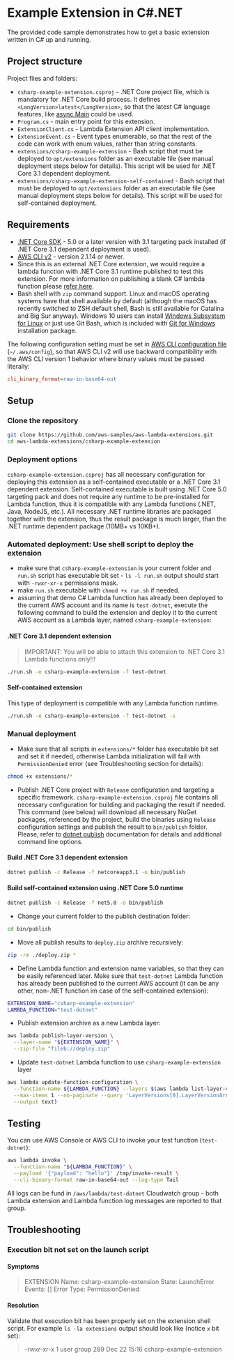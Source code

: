 # Example Extension in C#.NET

The provided code sample demonstrates how to get a basic extension written in C# up and running.

## Project structure

Project files and folders:

- `csharp-example-extension.csproj` - .NET Core project file, which is mandatory for .NET Core build process. It defines `<LangVersion>latest</LangVersion>`, so that the latest C# language features, like [async Main](https://docs.microsoft.com/en-us/dotnet/csharp/language-reference/proposals/csharp-7.1/async-main) could be used.
- `Program.cs` - main entry point for this extension.
- `ExtensionClient.cs` - Lambda Extension API client implementation.
- `ExtensionEvent.cs` - Event types enumerable, so that the rest of the code can work with enum values, rather than string constants.
- `extensions/csharp-example-extension` - Bash script that must be deployed to `opt/extensions` folder as an executable file (see manual deployment steps below for details). This script will be used for .NET Core 3.1 dependent deployment.
- `extensions/csharp-example-extension-self-contained` - Bash script that must be deployed to `opt/extensions` folder as an executable file (see manual deployment steps below for details). This script will be used for self-contained deployment.

## Requirements

- [.NET Core SDK](https://dotnet.microsoft.com/download) - 5.0 or a later version with 3.1 targeting pack installed (if .NET Core 3.1 dependent deployment is used).
- [AWS CLI v2](https://docs.aws.amazon.com/cli/latest/userguide/install-cliv2.html) - version 2.1.14 or newer.
- Since this is an external .NET Core extension, we would require a lambda function with .NET Core 3.1 runtime published to test this extension. For more information on publishing a blank C# lambda function please [refer here](https://github.com/awsdocs/aws-lambda-developer-guide/tree/master/sample-apps/blank-csharp).
- Bash shell with `zip` command support. Linux and macOS operating systems have that shell available by default (although the macOS has recently switched to ZSH default shell, Bash is still available for Catalina and Big Sur anyway). Windows 10 users can install [Windows Subsystem for Linux](https://docs.microsoft.com/en-us/windows/wsl/install-win10) or just use Git Bash, which is included with [Git for Windows](https://gitforwindows.org/) installation package.

The following configuration setting must be set in [AWS CLI configuration file](https://docs.aws.amazon.com/cli/latest/userguide/cli-configure-files.html) (`~/.aws/config`), so that AWS CLI v2 will use backward compatibility with the AWS CLI version 1 behavior where binary values must be passed literally:

```ini
cli_binary_format=raw-in-base64-out
```

## Setup

### Clone the repository

```bash
git clone https://github.com/aws-samples/aws-lambda-extensions.git
cd aws-lambda-extensions/csharp-example-extension
```

### Deployment options

`csharp-example-extension.csproj` has all necessary configuration for deploying this extension as a self-contained executable or a .NET Core 3.1 dependent extension.
Self-contained executable is built using .NET Core 5.0 targeting pack and does not require any runtime to be pre-installed for Lambda function, thus it is compatible with any Lambda functions (.NET, Java, NodeJS, etc.). All necessary .NET runtime libraries are packaged together with the extension, thus the result package is much larger, than the .NET runtime dependent package (10MB+ vs 10KB+).

### Automated deployment: Use shell script to deploy the extension

- make sure that `csharp-example-extension` is your current folder and `run.sh` script has executable bit set - `ls -l run.sh` output should start with `-rwxr-xr-x` permissions mask.
- make `run.sh` executable with `chmod +x run.sh` if needed.
- assuming that demo C# Lambda function has already been deployed to the current AWS account and its name is `test-dotnet`, execute the following command to build the extension and deploy it to the current AWS account as a Lambda layer, named `csharp-example-extension`:

#### .NET Core 3.1 dependent extension

> IMPORTANT: You will be able to attach this extension to .NET Core 3.1 Lambda functions only!!!

```bash
./run.sh -e csharp-example-extension -f test-dotnet
```

#### Self-contained extension

This type of deployment is compatible with any Lambda function runtime.

```bash
./run.sh -e csharp-example-extension -f test-dotnet -s
```

### Manual deployment

- Make sure that all scripts in `extensions/*` folder has executable bit set and set it if needed, otherwise Lambda initialization will fail with `PermissionDenied` error (see Troubleshooting section for details):

```bash
chmod +x extensions/*
```

- Publish .NET Core project with `Release` configuration and targeting a specific framework. `csharp-example-extension.csproj` file contains all necessary configuration for building and packaging the result if needed. This command (see below) will download all necessary NuGet packages, referenced by the project, build the binaries using `Release` configuration settings and publish the result to `bin/publish` folder. Please, refer to [dotnet publish](https://docs.microsoft.com/en-us/dotnet/core/tools/dotnet-publish) documentation for details and additional command line options.

#### Build .NET Core 3.1 dependent extension

```bash
dotnet publish -c Release -f netcoreapp3.1 -o bin/publish
```

#### Build self-contained extension using .NET Core 5.0 runtime

```bash
dotnet publish -c Release -f net5.0 -o bin/publish
```

- Change your current folder to the publish destination folder:

```bash
cd bin/publish
```

- Move all publish results to `deploy.zip` archive recursively:

```bash
zip -rm ./deploy.zip *
```

- Define Lambda function and extension name variables, so that they can be easily referenced later. Make sure that `test-dotnet` Lambda function has already been published to the current AWS account (it can be any other, non-.NET function im case of the self-contained extension):

```bash
EXTENSION_NAME="csharp-example-extension"
LAMBDA_FUNCTION="test-dotnet"
```

- Publish extension archive as a new Lambda layer:

```bash
aws lambda publish-layer-version \
  --layer-name "${EXTENSION_NAME}" \
  --zip-file "fileb://deploy.zip"
```

- Update `test-dotnet` Lambda function to use `csharp-example-extension` layer

```bash
aws lambda update-function-configuration \
  --function-name ${LAMBDA_FUNCTION} --layers $(aws lambda list-layer-versions --layer-name ${EXTENSION_NAME} \
  --max-items 1 --no-paginate --query 'LayerVersions[0].LayerVersionArn' \
  --output text)
```

## Testing

You can use AWS Console or AWS CLI to invoke your test function (`test-dotnet`):

```bash
aws lambda invoke \
  --function-name "${LAMBDA_FUNCTION}" \
  --payload '{"payload": "hello"}' /tmp/invoke-result \
  --cli-binary-format raw-in-base64-out --log-type Tail
```

All logs can be fund in `/aws/lambda/test-dotnet` Cloudwatch group - both Lambda extension and Lambda function log messages are reported to that group.

## Troubleshooting

### Execution bit not set on the launch script

#### Symptoms

> EXTENSION Name: csharp-example-extension  State: LaunchError  Events: []  Error Type: PermissionDenied

#### Resolution

Validate that execution bit has been properly set on the extension shell script.
For example `ls -la extensions` output should look like (notice `x` bit set):

> -rwxr-xr-x   1 user  group  289 Dec 22 15:16 csharp-example-extension
